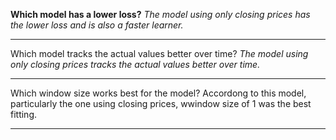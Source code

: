 **Which model has a lower loss?**
*The model using only closing prices has the lower loss and is also a faster learner.*

---

Which model tracks the actual values better over time?
*The model using only closing prices tracks the actual values better over time.*

---

Which window size works best for the model?
Accordong  to this model, particularly the one using closing prices, wwindow size of 1 was the best fitting. 

---

